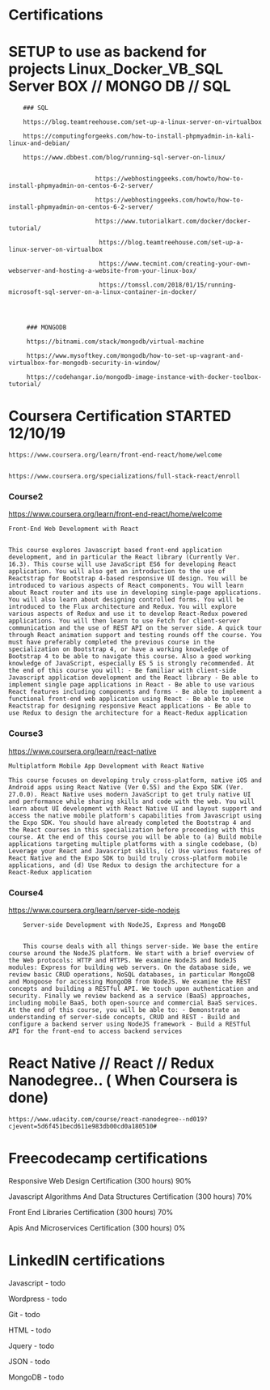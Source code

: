 # Certifications



 # SETUP to use as backend for projects Linux_Docker_VB_SQL Server BOX  // MONGO DB // SQL 
   
        ### SQL 
        
        https://blog.teamtreehouse.com/set-up-a-linux-server-on-virtualbox
        
        https://computingforgeeks.com/how-to-install-phpmyadmin-in-kali-linux-and-debian/
        
        https://www.dbbest.com/blog/running-sql-server-on-linux/
      

                            https://webhostinggeeks.com/howto/how-to-install-phpmyadmin-on-centos-6-2-server/

                            https://webhostinggeeks.com/howto/how-to-install-phpmyadmin-on-centos-6-2-server/

                            https://www.tutorialkart.com/docker/docker-tutorial/

                             https://blog.teamtreehouse.com/set-up-a-linux-server-on-virtualbox

                             https://www.tecmint.com/creating-your-own-webserver-and-hosting-a-website-from-your-linux-box/

                             https://tomssl.com/2018/01/15/running-microsoft-sql-server-on-a-linux-container-in-docker/

         


         ### MONGODB
         
         https://bitnami.com/stack/mongodb/virtual-machine
         
         https://www.mysoftkey.com/mongodb/how-to-set-up-vagrant-and-virtualbox-for-mongodb-security-in-window/
         
         https://codehangar.io/mongodb-image-instance-with-docker-toolbox-tutorial/
         
         
         
         


# Coursera  Certification  STARTED  12/10/19

    https://www.coursera.org/learn/front-end-react/home/welcome 


    https://www.coursera.org/specializations/full-stack-react/enroll



### Course2

https://www.coursera.org/learn/front-end-react/home/welcome

    Front-End Web Development with React


    This course explores Javascript based front-end application development, and in particular the React library (Currently Ver. 16.3). This course will use JavaScript ES6 for developing React application. You will also get an introduction to the use of Reactstrap for Bootstrap 4-based responsive UI design. You will be introduced to various aspects of React components. You will learn about React router and its use in developing single-page applications. You will also learn about designing controlled forms. You will be introduced to the Flux architecture and Redux. You will explore various aspects of Redux and use it to develop React-Redux powered applications. You will then learn to use Fetch for client-server communication and the use of REST API on the server side. A quick tour through React animation support and testing rounds off the course. You must have preferably completed the previous course in the specialization on Bootstrap 4, or have a working knowledge of Bootstrap 4 to be able to navigate this course. Also a good working knowledge of JavaScript, especially ES 5 is strongly recommended. At the end of this course you will: - Be familiar with client-side Javascript application development and the React library - Be able to implement single page applications in React - Be able to use various React features including components and forms - Be able to implement a functional front-end web application using React - Be able to use Reactstrap for designing responsive React applications - Be able to use Redux to design the architecture for a React-Redux application


### Course3

https://www.coursera.org/learn/react-native

    Multiplatform Mobile App Development with React Native

    This course focuses on developing truly cross-platform, native iOS and Android apps using React Native (Ver 0.55) and the Expo SDK (Ver. 27.0.0). React Native uses modern JavaScript to get truly native UI and performance while sharing skills and code with the web. You will learn about UI development with React Native UI and layout support and access the native mobile platform's capabilities from Javascript using the Expo SDK. You should have already completed the Bootstrap 4 and the React courses in this specialization before proceeding with this course. At the end of this course you will be able to (a) Build mobile applications targeting multiple platforms with a single codebase, (b) Leverage your React and Javascript skills, (c) Use various features of React Native and the Expo SDK to build truly cross-platform mobile applications, and (d) Use Redux to design the architecture for a React-Redux application
    
    
### Course4

https://www.coursera.org/learn/server-side-nodejs

        Server-side Development with NodeJS, Express and MongoDB


        This course deals with all things server-side. We base the entire course around the NodeJS platform. We start with a brief overview of the Web protocols: HTTP and HTTPS. We examine NodeJS and NodeJS modules: Express for building web servers. On the database side, we review basic CRUD operations, NoSQL databases, in particular MongoDB and Mongoose for accessing MongoDB from NodeJS. We examine the REST concepts and building a RESTful API. We touch upon authentication and security. Finally we review backend as a service (BaaS) approaches, including mobile BaaS, both open-source and commercial BaaS services. At the end of this course, you will be able to: - Demonstrate an understanding of server-side concepts, CRUD and REST - Build and configure a backend server using NodeJS framework - Build a RESTful API for the front-end to access backend services




# React Native // React // Redux Nanodegree.. ( When Coursera is done)

    https://www.udacity.com/course/react-nanodegree--nd019?cjevent=5d6f451becd611e983db00cd0a180510#



# Freecodecamp certifications

Responsive Web Design Certification (300 hours) 90%

Javascript Algorithms And Data Structures Certification (300 hours) 70%

Front End Libraries Certification (300 hours) 70%

Apis And Microservices Certification (300 hours) 0%


# LinkedIN certifications

Javascript - todo
 
Wordpress - todo

Git - todo

HTML - todo

Jquery - todo

JSON - todo

MongoDB - todo


